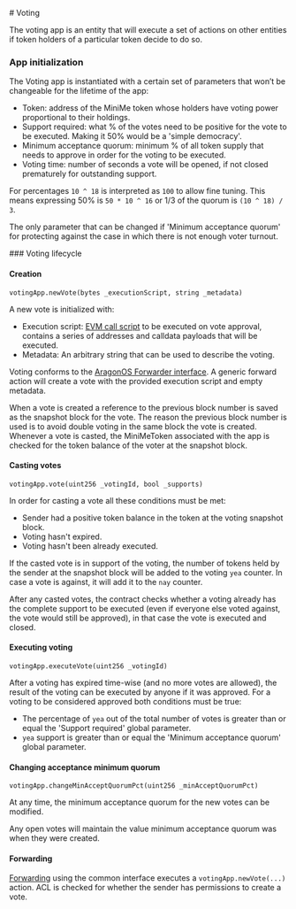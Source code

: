 # Voting

The voting app is an entity that will execute a set of actions on other entities if token holders of a particular token decide to do so.

### App initialization

The Voting app is instantiated with a certain set of parameters that won’t be changeable for the lifetime of the app:

- Token: address of the MiniMe token whose holders have voting power proportional to their holdings.
- Support required: what % of the votes need to be positive for the vote to be executed. Making it 50% would be a 'simple democracy'.
- Minimum acceptance quorum: minimum % of all token supply that needs to approve in order for the voting to be executed.
- Voting time: number of seconds a vote will be opened, if not closed prematurely for outstanding support.

For percentages `10 ^ 18` is interpreted as `100` to allow fine tuning. This means expressing 50% is `50 * 10 ^ 16` or 1/3 of the quorum is `(10 ^ 18) / 3`.

The only parameter that can be changed if 'Minimum acceptance quorum' for protecting against the case in which there is not enough voter turnout.

### Voting lifecycle

#### Creation
```
votingApp.newVote(bytes _executionScript, string _metadata)
```

A new vote is initialized with:

- Execution script: [EVM call script](../../AragonOS/#evm-call-script) to be executed on vote approval, contains a series of addresses and calldata payloads that will be executed.
- Metadata: An arbitrary string that can be used to describe the voting.

Voting conforms to the [AragonOS Forwarder interface](../../AragonOS/#forwarders). A generic forward action will create a vote with the provided execution script and empty metadata.

When a vote is created a reference to the previous block number is saved as the snapshot block for the vote. The reason the previous block number is used is to avoid double voting in the same block the vote is created. Whenever a vote is casted, the MiniMeToken associated with the app is checked for the token balance of the voter at the snapshot block.

#### Casting votes
```
votingApp.vote(uint256 _votingId, bool _supports)
```

In order for casting a vote all these conditions must be met:

- Sender had a positive token balance in the token at the voting snapshot block.
- Voting hasn't expired.
- Voting hasn't been already executed.

If the casted vote is in support of the voting, the number of tokens held by the sender at the snapshot block will be added to the voting `yea` counter. In case a vote is against, it will add it to the `nay` counter.

After any casted votes, the contract checks whether a voting already has the complete support to be executed (even if everyone else voted against, the vote would still be approved), in that case the vote is executed and closed.


#### Executing voting
```
votingApp.executeVote(uint256 _votingId)
```

After a voting has expired time-wise (and no more votes are allowed), the result of the voting can be executed by anyone if it was approved. For a voting to be considered approved both conditions must be true:

- The percentage of `yea` out of the total number of votes is greater than or equal the 'Support required' global parameter.
- `yea` support is greater than or equal the 'Minimum acceptance quorum' global parameter.

#### Changing acceptance minimum quorum
```
votingApp.changeMinAcceptQuorumPct(uint256 _minAcceptQuorumPct)
```

At any time, the minimum acceptance quorum for the new votes can be modified.

Any open votes will maintain the value minimum acceptance quorum was when they were created.

#### Forwarding

[Forwarding](../../AragonOS/#forwarders) using the common interface executes a `votingApp.newVote(...)` action. ACL is checked for whether the sender has permissions to create a vote.
